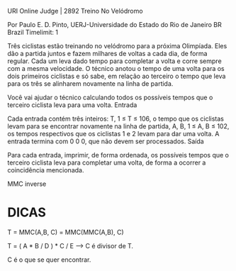  URI Online Judge | 2892
Treino No Velódromo

Por Paulo E. D. Pinto, UERJ-Universidade do Estado do Rio de Janeiro BR Brazil
Timelimit: 1

Três ciclistas estão treinando no velódromo para a próxima Olimpíada.  Eles dão a partida juntos e fazem milhares de voltas a cada dia, de forma regular. Cada um leva dado tempo para completar a volta e corre sempre com a mesma velocidade.
O técnico anotou o tempo de uma volta para os dois primeiros ciclistas e só sabe, em relação ao terceiro o tempo que leva para os três se alinharem novamente na linha de partida.

Você vai ajudar o técnico calculando todos os possíveis tempos que o terceiro ciclista leva para uma volta.
Entrada

Cada entrada contém três inteiros: T,  1 ≤  T ≤  106, o tempo que os ciclistas levam para se encontrar novamente na linha de partida,   A, B,  1 ≤  A, B ≤  102, os tempos respectivos que os ciclistas 1 e 2 levam para dar uma volta. A entrada termina com 0 0 0, que não devem ser processados.
Saída

Para cada entrada, imprimir, de forma ordenada, os possíveis tempos que o terceiro ciclista leva para completar uma volta, de forma a ocorrer a coincidência mencionada.

MMC inverse



# DICAS

T = MMC(A,B, C) = MMC(MMC(A,B), C)

T = ( A * B / D ) * C / E --> C é divisor de T.

C é o que se quer encontrar.


